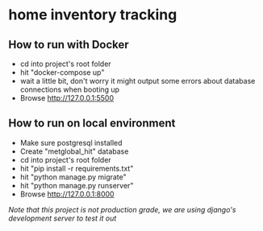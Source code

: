 # home inventory tracking

## How to run with Docker
* cd into project's root folder
* hit "docker-compose up"
* wait a little bit, don't worry it might output some errors about database connections when booting up
* Browse http://127.0.0.1:5500

## How to run on local environment
* Make sure postgresql installed
* Create "metglobal_hit" database
* cd into project's root folder
* hit "pip install -r requirements.txt"
* hit "python manage.py migrate"
* hit "python manage.py runserver"
* Browse http://127.0.0.1:8000

_Note that this project is not production grade, we are using django's development server to test it out_
